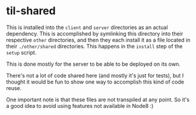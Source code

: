 # til-shared

This is installed into the `client` and `server` directories as an actual
dependency. This is accomplished by symlinking this directory into their
respective `other` directories, and then they each install it as a file located
in their `./other/shared` directories. This happens in the `install` step of
the `setup` script.

This is done mostly for the server to be able to be deployed on its own.

There's not a lot of code shared here (and mostly it's just for tests), but I
thought it would be fun to show one way to accomplish this kind of code reuse.

One important note is that these files are not transpiled at any point. So it's
a good idea to avoid using features not available in Node8 :)

<!-- START doctoc generated TOC please keep comment here to allow auto update -->

<!-- DON'T EDIT THIS SECTION, INSTEAD RE-RUN doctoc TO UPDATE -->

<!-- END doctoc generated TOC please keep comment here to allow auto update -->
